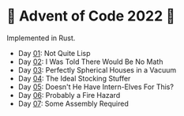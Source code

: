 # 🎄 Advent of Code 2022 🎄

Implemented in Rust.

- Day [01](https://github.com/cyrillvetter/advent-of-code-2015/blob/main/src/bin/01.rs): Not Quite Lisp
- Day [02](https://github.com/cyrillvetter/advent-of-code-2015/blob/main/src/bin/02.rs): I Was Told There Would Be No Math
- Day [03](https://github.com/cyrillvetter/advent-of-code-2015/blob/main/src/bin/03.rs): Perfectly Spherical Houses in a Vacuum
- Day [04](https://github.com/cyrillvetter/advent-of-code-2015/blob/main/src/bin/04.rs): The Ideal Stocking Stuffer
- Day [05](https://github.com/cyrillvetter/advent-of-code-2015/blob/main/src/bin/05.rs): Doesn't He Have Intern-Elves For This?
- Day [06](https://github.com/cyrillvetter/advent-of-code-2015/blob/main/src/bin/06.rs): Probably a Fire Hazard
- Day [07](https://github.com/cyrillvetter/advent-of-code-2015/blob/main/src/bin/07.rs): Some Assembly Required